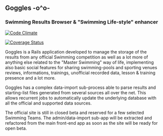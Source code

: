 ## Goggles  -o^o-
### Swimming Results Browser & "Swimming Life-style" enhancer

[![Code Climate](https://codeclimate.com/github/steveoro/goggles.png)](https://codeclimate.com/github/steveoro/goggles)

[![Coverage Status](https://coveralls.io/repos/steveoro/goggles/badge.png)](https://coveralls.io/r/steveoro/goggles)

Goggles is a Rails application developed to manage the storage of the results from any official
Swimming competition as well as a lot more of anything else related to the "Master Swimming"
way of life, implementing also basic social features for sharing swimming-pools and sporting venues
reviews, informations, trainings, unofficial recorded data, lesson & training presence and a
lot more.

Goggles has a complex data-import sub-process able to parse results and starting-list files
generated from several sources all over the net. This allows recurrent jobs to automatically update
the underlying database with all the official and supported data sources.

The official site is still in closed beta and reserved for a few selected Swimming Teams. 
The admin/data-import sub-app will be extracted and refactored from the main front-end app as
soon as the site will be ready for open beta.
